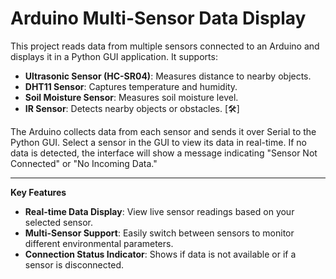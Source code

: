 # Arduino Multi-Sensor Data Display

This project reads data from multiple sensors connected to an Arduino and displays it in a Python GUI application. It supports:

- **Ultrasonic Sensor (HC-SR04)**: Measures distance to nearby objects.
- **DHT11 Sensor**: Captures temperature and humidity.
- **Soil Moisture Sensor**: Measures soil moisture level.
- **IR Sensor**: Detects nearby objects or obstacles. [🛠️]

The Arduino collects data from each sensor and sends it over Serial to the Python GUI. Select a sensor in the GUI to view its data in real-time. If no data is detected, the interface will show a message indicating "Sensor Not Connected" or "No Incoming Data."

---

**Key Features**  
- **Real-time Data Display**: View live sensor readings based on your selected sensor.
- **Multi-Sensor Support**: Easily switch between sensors to monitor different environmental parameters.
- **Connection Status Indicator**: Shows if data is not available or if a sensor is disconnected.
